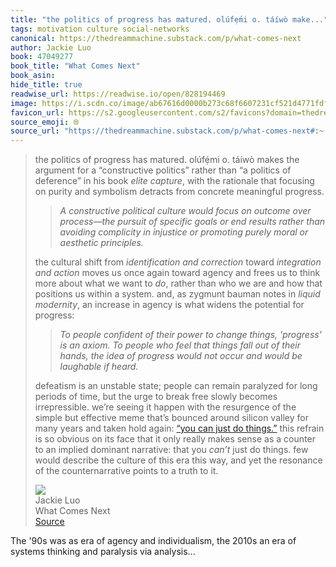 ```yaml
---
title: "the politics of progress has matured. olúfẹ́mi o. táíwò make..."
tags: motivation culture social-networks
canonical: https://thedreammachine.substack.com/p/what-comes-next
author: Jackie Luo
book: 47049277
book_title: "What Comes Next"
book_asin: 
hide_title: true
readwise_url: https://readwise.io/open/828194469
image: https://i.scdn.co/image/ab67616d0000b273c68f6607231cf521d4771fdf
favicon_url: https://s2.googleusercontent.com/s2/favicons?domain=thedreammachine.substack.com
source_emoji: 🌐
source_url: "https://thedreammachine.substack.com/p/what-comes-next#:~:text=the%20politics%20of,truth%20to%20it."
---
```


> the politics of progress has matured. olúfẹ́mi o. táíwò makes the argument for a “constructive politics” rather than “a politics of deference” in his book *elite capture*, with the rationale that focusing on purity and symbolism detracts from concrete meaningful progress.
> 
> > *A constructive political culture would focus on outcome over process—the pursuit of specific goals or end results rather than avoiding complicity in injustice or promoting purely moral or aesthetic principles.*
> 
> the cultural shift from *identification and correction* toward *integration and action* moves us once again toward agency and frees us to think more about what we want to *do*, rather than who we are and how that positions us within a system. and, as zygmunt bauman notes in *liquid modernity*, an increase in agency is what widens the potential for progress:
> 
> > *To people confident of their power to change things, 'progress' is an axiom. To people who feel that things fall out of their hands, the idea of progress would not occur and would be laughable if heard.*
> 
> defeatism is an unstable state; people can remain paralyzed for long periods of time, but the urge to break free slowly becomes irrepressible. we’re seeing it happen with the resurgence of the simple but effective meme that’s bounced around silicon valley for many years and taken hold again: [“you can just do things.”](https://x.com/sama/status/1870527558783218106) this refrain is so obvious on its face that it only really makes sense as a counter to an implied dominant narrative: that you *can’t* just do things. few would describe the culture of this era this way, and yet the resonance of the counternarrative points to a truth to it.
> <div class="quoteback-footer"><div class="quoteback-avatar"><img class="mini-favicon" src="https://s2.googleusercontent.com/s2/favicons?domain=thedreammachine.substack.com"></div><div class="quoteback-metadata"><div class="metadata-inner"><span style="display:none">FROM:</span><div aria-label="Jackie Luo" class="quoteback-author"> Jackie Luo</div><div aria-label="What Comes Next" class="quoteback-title"> What Comes Next</div></div></div><div class="quoteback-backlink"><a target="_blank" aria-label="go to the full text of this quotation" rel="noopener" href="https://thedreammachine.substack.com/p/what-comes-next#:~:text=the%20politics%20of,truth%20to%20it." class="quoteback-arrow"> Source</a></div></div>

The '90s was as era of agency and individualism, the 2010s an era of systems thinking and paralysis via analysis...